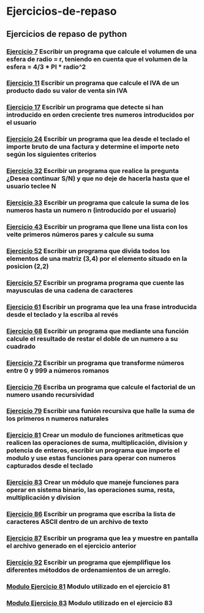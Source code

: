 # Ejercicios-de-repaso
## Ejercicios de repaso de python
### [Ejercicio 7](https://github.com/luzlyherrera/Ejercicios-de-repaso/blob/master/Ejercicio7.py) Escribir un programa que calcule el volumen de una esfera de radio = r, teniendo en cuenta que el volumen de la esfera = 4/3 * PI * radio^2
### [Ejercicio 11](https://github.com/luzlyherrera/Ejercicios-de-repaso/blob/master/Ejercicio11.py) Escribir un programa que calcule el IVA de un producto dado su valor de venta sin IVA
### [Ejercicio 17](https://github.com/luzlyherrera/Ejercicios-de-repaso/blob/master/Ejercicio17.py) Escribir un programa que detecte si han introducido en orden creciente tres numeros introducidos por el usuario
### [Ejercicio 24](https://github.com/luzlyherrera/Ejercicios-de-repaso/blob/master/Ejercicio24.py) Escribir un programa que lea desde el teclado el importe bruto de una factura y determine el importe neto según los siguientes criterios
### [Ejercicio 32](https://github.com/luzlyherrera/Ejercicios-de-repaso/blob/master/Ejercicio32.py) Escribir un programa que realice la pregunta ¿Desea continuar S/N) y que no deje de hacerla hasta que el usuario teclee N
### [Ejercicio 33](https://github.com/luzlyherrera/Ejercicios-de-repaso/blob/master/Ejercicio33.py) Escribir un programa que calcule la suma de los numeros hasta un numero n (introducido por el usuario)
### [Ejercicio 43](https://github.com/luzlyherrera/Ejercicios-de-repaso/blob/master/Ejercicio43.py) Escribir un programa que llene una lista con los veite primeros números pares y calcule su suma
### [Ejercicio 52](https://github.com/luzlyherrera/Ejercicios-de-repaso/blob/master/Ejercicio52.py) Escribir un programa que divida todos los elementos de una matriz (3,4) por el elemento situado en la posicion (2,2)
### [Ejercicio 57](https://github.com/luzlyherrera/Ejercicios-de-repaso/blob/master/Ejercicio57.py) Escribir un programa programa que cuente las mayusculas de una cadena de caracteres
### [Ejercicio 61](https://github.com/luzlyherrera/Ejercicios-de-repaso/blob/master/Ejercicio61.py) Escribir un programa que lea una frase introducida desde el teclado y la escriba al revés
### [Ejercicio 68](https://github.com/luzlyherrera/Ejercicios-de-repaso/blob/master/Ejercicio68.py) Escribir un programa que mediante una función calcule el resultado de restar el doble de un numero a su cuadrado
### [Ejercicio 72](https://github.com/luzlyherrera/Ejercicios-de-repaso/blob/master/Ejercicio72.py) Escribir un programa que transforme números entre 0 y 999 a números romanos
### [Ejercicio 76](https://github.com/luzlyherrera/Ejercicios-de-repaso/blob/master/Ejercicio76.py) Escriba un programa que calcule el factorial de un numero usando recursividad
### [Ejercicio 79](https://github.com/luzlyherrera/Ejercicios-de-repaso/blob/master/Ejercicio79.py) Escribir una funión recursiva que halle la suma de los primeros n numeros naturales
### [Ejercicio 81](https://github.com/luzlyherrera/Ejercicios-de-repaso/blob/master/Ejercicio81.py) Crear un modulo de funciones aritmeticas que realicen las operaciones de suma, multiplicación, division y potencia de enteros, escribir un programa que importe el modulo y use estas funciones para operar con numeros capturados desde el teclado
### [Ejercicio 83](https://github.com/luzlyherrera/Ejercicios-de-repaso/blob/master/Ejercicio83.py) Crear un módulo que maneje funciones para operar en sistema binario, las operaciones suma, resta, multiplicación y division
### [Ejercicio 86](https://github.com/luzlyherrera/Ejercicios-de-repaso/blob/master/Ejercicio86.py) Escribir un programa que escriba la lista de caracteres ASCII dentro de un archivo de texto
### [Ejercicio 87](https://github.com/luzlyherrera/Ejercicios-de-repaso/blob/master/Ejercicio87.py) Escribir un programa que lea y muestre en pantalla el archivo generado en el ejercicio anterior
### [Ejercicio 92](https://github.com/luzlyherrera/Ejercicios-de-repaso/blob/master/Ejercicio92.py) Escribir un programa que ejemplifique los diferentes métoddos de ordenamientos de un arreglo.
### [Modulo Ejercicio 81](https://github.com/luzlyherrera/Ejercicios-de-repaso/blob/master/ModuloEjercicio81.py) Modulo utilizado en el ejercicio 81
### [Modulo Ejercicio 83](https://github.com/luzlyherrera/Ejercicios-de-repaso/blob/master/ModuloEjercicio83.py) Modulo utilizado en el ejercicio 83
